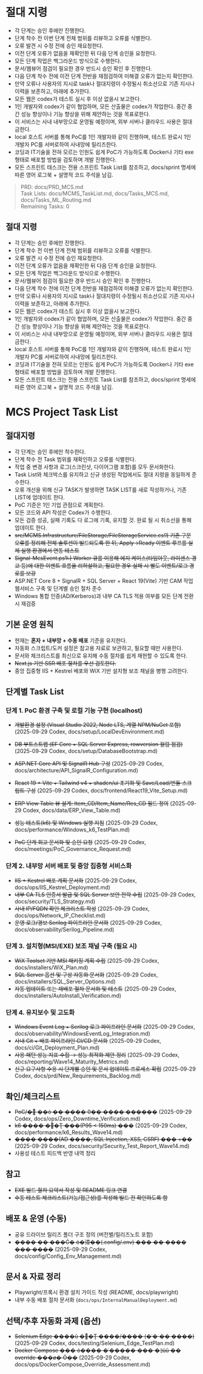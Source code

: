 # 절대 지령
- 각 단계는 승인 후에만 진행한다.
- 단계 착수 전 이번 단계 전체 범위를 리뷰하고 오류를 식별한다.
- 오류 발견 시 수정 전에 승인 재요청한다.
- 이전 단계 오류가 없음을 재확인한 뒤 다음 단계 승인을 요청한다.
- 모든 단계 작업은 백그라운드 방식으로 수행한다.
- 문서/웹뷰어 점검이 필요한 경우 반드시 승인 확인 후 진행한다.
- 다음 단계 착수 전에 이전 단계 전반을 재점검하여 미해결 오류가 없는지 확인한다.
- 만약 오류나 사용자의 지시로 task나 절대지령이 수정될시 취소선으로 기존 지시나 이력을 보존하고, 아래에 추가한다.
- 모든 웹은 codex가 테스트 실시 후 이상 없을시 보고한다.
- 1인 개발자와 codex가 같이 협업하며, 모든 산출물은 codex가 작업한다. 중간 중간 성능 향상이나 기능 향상을 위해 제안하는 것을 목표로한다.
- 이 서비스는 사내 내부망으로 운영될 예정이며, 외부 서버나 클라우드 사용은 절대 금한다.
- local 호스트 서버를 통해 PoC를 1인 개발자와 같이 진행하며, 테스트 완료시 1인 개발자 PC를 서버로하여 사내망에 릴리즈한다.
- 코딩과 IT기술을 전혀 모르는 인원도 쉽게 PoC가 가능하도록 Docker나 기타 exe 형태로 배포할 방법을 검토하며 개발 진행한다.
- 모든 스프린트 태스크는 전용 스프린트 Task List를 참조하고, docs/sprint 명세에 따른 영어 로그북 + 설명적 코드 주석을 남김.

> PRD: docs/PRD_MCS.md  
> Task Lists: docs/MCMS_TaskList.md, docs/Tasks_MCS.md, docs/Tasks_ML_Routing.md  
> Remaining Tasks: 0

## 절대 지령
- 각 단계는 승인 후에만 진행한다.
- 단계 착수 전 이번 단계 전체 범위를 리뷰하고 오류를 식별한다.
- 오류 발견 시 수정 전에 승인 재요청한다.
- 이전 단계 오류가 없음을 재확인한 뒤 다음 단계 승인을 요청한다.
- 모든 단계 작업은 백그라운드 방식으로 수행한다.
- 문서/웹뷰어 점검이 필요한 경우 반드시 승인 확인 후 진행한다.
- 다음 단계 착수 전에 이전 단계 전반을 재점검하여 미해결 오류가 없는지 확인한다.
- 만약 오류나 사용자의 지시로 task나 절대지령이 수정될시 취소선으로 기존 지시나 이력을 보존하고, 아래에 추가한다.
- 모든 웹은 codex가 테스트 실시 후 이상 없을시 보고한다.
- 1인 개발자와 codex가 같이 협업하며, 모든 산출물은 codex가 작업한다. 중간 중간 성능 향상이나 기능 향상을 위해 제안하는 것을 목표로한다.
- 이 서비스는 사내 내부망으로 운영될 예정이며, 외부 서버나 클라우드 사용은 절대 금한다.
- local 호스트 서버를 통해 PoC를 1인 개발자와 같이 진행하며, 테스트 완료시 1인 개발자 PC를 서버로하여 사내망에 릴리즈한다.
- 코딩과 IT기술을 전혀 모르는 인원도 쉽게 PoC가 가능하도록 Docker나 기타 exe 형태로 배포할 방법을 검토하며 개발 진행한다.
- 모든 스프린트 태스크는 전용 스프린트 Task List를 참조하고, docs/sprint 명세에 따른 영어 로그북 + 설명적 코드 주석을 남김.
# MCS Project Task List

## 절대지령
- 각 단계는 승인 후에만 착수한다.
- 단계 착수 전 Task 범위를 재확인하고 오류를 식별한다.
- 작업 중 변경 사항과 로그(스크린샷, 다이어그램 포함)를 모두 문서화한다.
- Task List와 체크박스를 유지하고 신규 생성된 작업에서도 절대 지령을 동일하게 준수한다.
- 오류 개선을 위해 신규 TASK가 발생하면 TASK LIST를 새로 작성하거나, 기존 LIST에 업데이트 한다.
- PoC 기준은 1인 기업 관점으로 계획한다.
- 모든 코드와 API 작성은 Codex가 수행한다.
- 모든 검증 성공, 실패 기록도 다 로그에 기록, 유지할 것. 완료 될 시 취소선을 통해 업데이트 한다.
- ~~src/MCMS.Infrastructure/FileStorage/FileStorageService.cs의 기존 구문 오류를 정리해 전체 솔루션이 빌드되도록 한 뒤, Apply→Ready 이벤트 루프를 실제 실행 환경에서 연동 테스트~~
- ~~Signal-McsEvent.ps1나 Worker 큐를 이용해 에지 케이스(타임아웃, 라이센스 경고 등)에 대한 이벤트 흐름을 리허설하고, 필요한 경우 실패 시 별도 이벤트/로그 경로를 보강~~
- ASP.NET Core 8 + SignalR + SQL Server + React 19(Vite) 기반 CAM 작업 웹서비스 구축 및 단계별 승인 절차 준수
- Windows 통합 인증(AD/Kerberos)과 내부 CA TLS 적용 여부를 모든 단계 전환 시 재검증

## 기본 운영 원칙
- 현재는 **혼자 + 내부망 + 수동 배포** 기준을 유지한다.
- 자동화 스크립트/도커 설정은 참고용 자료로 보관하고, 필요할 때만 사용한다.
- 문서와 체크리스트를 최신으로 유지해 수동 절차를 쉽게 재현할 수 있도록 한다.
- ~~Next.js 기반 SSR 배포 절차를 우선 검토한다.~~
- 중앙 집중형 IIS + Kestrel 배포와 WiX 기반 설치형 보조 채널을 병행 고려한다.

## 단계별 Task List

### 단계 1. PoC 환경 구축 및 로컬 기능 구현 (localhost)
- ~~개발환경 설정 (Visual Studio 2022, Node LTS, 계열 NPM/NuGet 포함)~~ (2025-09-29 Codex, docs/setup/LocalDevEnvironment.md)
- ~~DB 부트스트랩 (EF Core + SQL Server Express, rowversion 컬럼 점검)~~ (2025-09-29 Codex, docs/setup/DatabaseBootstrap.md)
- ~~ASP.NET Core API 및 SignalR Hub 구성~~ (2025-09-29 Codex, docs/architecture/API_SignalR_Configuration.md)
- ~~React 19 + Vite + Tailwind v4 + shadcn/ui 초기화 및 Save/Load/번들 스크립트 구성~~ (2025-09-29 Codex, docs/frontend/React19_Vite_Setup.md)

- ~~ERP View Table 뷰 설계: Item_CD/Item_Name/Res_CD 필드 정의~~ (2025-09-29 Codex, docs/data/ERP_View_Table.md)

- ~~성능 테스트(k6) 및 Windows 실행 지침~~ (2025-09-29 Codex, docs/performance/Windows_k6_TestPlan.md)
- ~~PoC 단계 회고 문서화 및 승인 요청~~ (2025-09-29 Codex, docs/meetings/PoC_Governance_Request.md)

### 단계 2. 내부망 서버 배포 및 중앙 집중형 서비스화
- ~~IIS + Kestrel 배포 계획 문서화~~ (2025-09-29 Codex, docs/ops/IIS_Kestrel_Deployment.md)
- ~~내부 CA TLS 인증서 발급 및 SQL Server 보안 전략 수립~~ (2025-09-29 Codex, docs/security/TLS_Strategy.md)
- ~~사내 IP/FQDN 확인 체크리스트 작성~~ (2025-09-29 Codex, docs/ops/Network_IP_Checklist.md)
- ~~운영 로그/경보 Serilog 파이프라인 문서화~~ (2025-09-29 Codex, docs/observability/Serilog_Pipeline.md)

### 단계 3. 설치형(MSI/EXE) 보조 채널 구축 (필요 시)
- ~~WiX Toolset 기반 MSI 패키징 계획 수립~~ (2025-09-29 Codex, docs/installers/WiX_Plan.md)
- ~~SQL Server 옵션 및 구성 자동화 문서화~~ (2025-09-29 Codex, docs/installers/SQL_Server_Options.md)
- ~~자동 업데이트 또는 재배포 절차 문서화 및 테스트~~ (2025-09-29 Codex, docs/installers/AutoInstall_Verification.md)

### 단계 4. 유지보수 및 고도화
- ~~Windows Event Log + Serilog 로그 파이프라인 문서화~~ (2025-09-29 Codex, docs/observability/WindowsEventLog_Integration.md)
- ~~사내 Git + 배포 파이프라인 CI/CD 문서화~~ (2025-09-29 Codex, docs/ci/Git_Deployment_Plan.md)
- ~~사용 패턴·성능 지표 수집 → 성능 최적화 제안 정리~~ (2025-09-29 Codex, docs/reporting/Wave14_Maturity_Metrics.md)
- ~~신규 요구사항 수용 시 단계별 승인 및 문서 업데이트 프로세스 확립~~ (2025-09-29 Codex, docs/prd/New_Requirements_Backlog.md)

## 확인/체크리스트
- ~~PoC/� ��ȯ �� ���� 0�� ���� ������~~ (2025-09-29 Codex, docs/ops/Zero_Downtime_Verification.md)
- ~~k6 ���� �׽�Ʈ ���(P95 < 150ms) ���~~ (2025-09-29 Codex, docs/performance/k6_Results_Wave14.md)
- ~~���� ����(AD ����, SQL Injection, XSS, CSRF) ��� ÷��~~ (2025-09-29 Codex, docs/security/Security_Test_Report_Wave14.md)
- 사용성 테스트 피드백 반영 내역 정리

## 참고
- ~~EXE 빌드 절차 요약서 작성 및 README 링크 연결~~
- ~~수동 테스트 체크리스트(기능/접근성)를 작성해 빌드 전 확인하도록 함~~

## 배포 & 운영 (수동)
- 공유 드라이브 릴리즈 폴더 구조 정의 (버전별/릴리즈노트 포함)
- ~~���� �� ���Ǵ� ȯ�漳��(.config/.env) ��� �� ���� ��� ����~~ (2025-09-29 Codex, docs/config/Config_Env_Management.md)

## 문서 & 자료 정리
- Playwright/프록시 환경 설치 가이드 작성 (README, docs/playwright)
- 내부 수동 배포 절차 문서화 (`docs/ops/InternalManualDeployment.md`)

## 선택/추후 자동화 과제 (옵션)
- ~~Selenium Edge ����ũ �׽�Ʈ ����/���� (�ʿ� �� ����)~~ (2025-09-29 Codex, docs/testing/Selenium_Edge_TestPlan.md)
- ~~Docker Compose ��� ȯ���� �ʿ����� ��� �ｺüũ �� override ���ø� Ȯ��~~ (2025-09-29 Codex, docs/ops/DockerCompose_Override_Assessment.md)


